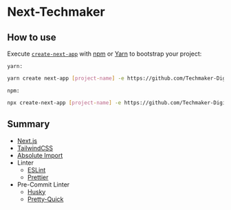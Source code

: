 # Next-Techmaker

## How to use

Execute [`create-next-app`](https://github.com/vercel/next.js/tree/canary/packages/create-next-app) with [npm](https://docs.npmjs.com/cli/init) or [Yarn](https://yarnpkg.com/lang/en/docs/cli/create/) to bootstrap your project:

`yarn:`

```bash
yarn create next-app [project-name] -e https://github.com/Techmaker-Digital-Innovations-Corp/next-techmaker
```

`npm:`

```bash
npx create-next-app [project-name] -e https://github.com/Techmaker-Digital-Innovations-Corp/next-techmaker
```

## Summary

- [Next.js](https://nextjs.org)
- [TailwindCSS](https://tailwindcss.com/)
- [Absolute Import](https://nextjs.org/docs/advanced-features/module-path-aliases)
- Linter
  - [ESLint](https://eslint.org/)
  - [Prettier](https://prettier.io/)
- Pre-Commit Linter
  - [Husky](https://typicode.github.io/husky/#/?id=automatic-recommended)
  - [Pretty-Quick](https://www.npmjs.com/package/pretty-quick)
